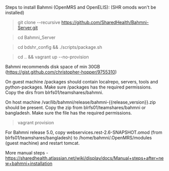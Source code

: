 Steps to install Bahmni (OpenMRS and OpenELIS): (SHR omods won't be installed)

> git clone --recursive https://github.com/SharedHealth/Bahmni-Server.git

> cd Bahmni_Server

> cd bdshr_config && ./scripts/package.sh

> cd .. && vagrant up --no-provision

Bahmni recommends disk space of min 30GB (https://gist.github.com/christopher-hopper/9755310)

On guest machine /packages should contain localrepo, servers, tools and python-packages. Make sure /packages has the required permissions. Copy the dirs from blrfs01/teamshares/bahmni.

On host machine /var/lib/bahmni/release/bahmni-{{release_version}}.zip should be present. Copy the zip from blrfs01/teamshares/bahmni or bangladesh. Make sure the file has the required permissions.

> vagrant provision

For Bahmni release 5.0, copy webservices.rest-2.6-SNAPSHOT.omod (from blrfs01/teamshares/bangladesh) to /home/bahmni/.OpenMRS/modules (guest machine) and restart tomcat. 

More manual steps - https://sharedhealth.atlassian.net/wiki/display/docs/Manual+steps+after+new+bahmni+installation
